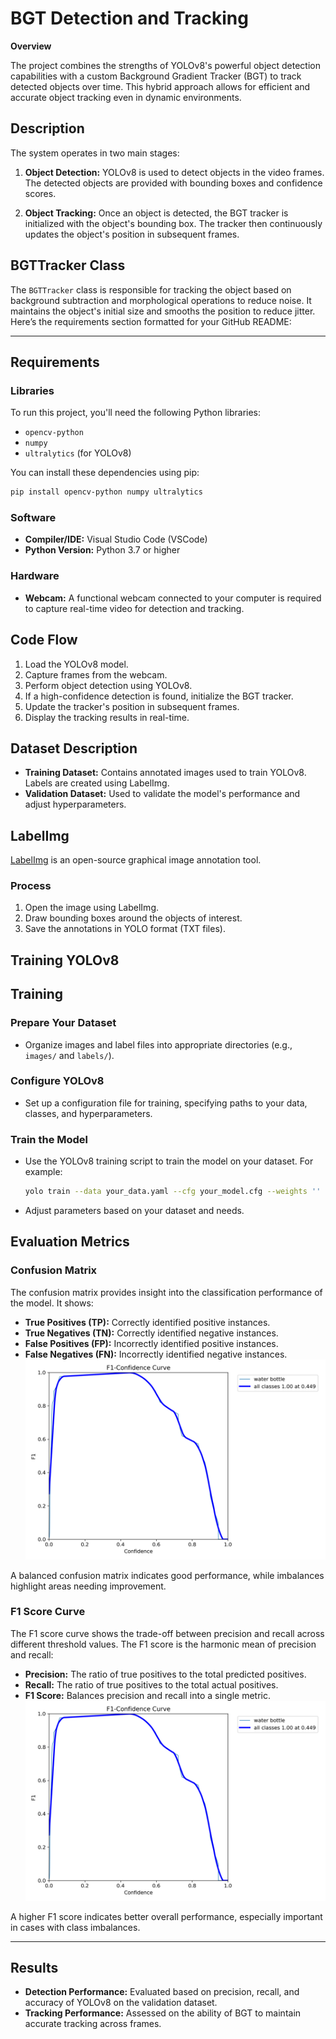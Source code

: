 # BGT Detection and Tracking

**Overview**

The project combines the strengths of YOLOv8's powerful object detection capabilities with a custom Background Gradient Tracker (BGT) to track detected objects over time. This hybrid approach allows for efficient and accurate object tracking even in dynamic environments.

## Description

The system operates in two main stages:

1. **Object Detection:** YOLOv8 is used to detect objects in the video frames. The detected objects are provided with bounding boxes and confidence scores.

2. **Object Tracking:** Once an object is detected, the BGT tracker is initialized with the object's bounding box. The tracker then continuously updates the object's position in subsequent frames.

## BGTTracker Class

The `BGTTracker` class is responsible for tracking the object based on background subtraction and morphological operations to reduce noise. It maintains the object's initial size and smooths the position to reduce jitter.
Here’s the requirements section formatted for your GitHub README:

---

## Requirements

### Libraries

To run this project, you'll need the following Python libraries:

- `opencv-python`
- `numpy`
- `ultralytics` (for YOLOv8)

You can install these dependencies using pip:

```bash
pip install opencv-python numpy ultralytics
```

### Software

- **Compiler/IDE:** Visual Studio Code (VSCode)
- **Python Version:** Python 3.7 or higher

### Hardware

- **Webcam:** A functional webcam connected to your computer is required to capture real-time video for detection and tracking.





## Code Flow

1. Load the YOLOv8 model.
2. Capture frames from the webcam.
3. Perform object detection using YOLOv8.
4. If a high-confidence detection is found, initialize the BGT tracker.
5. Update the tracker's position in subsequent frames.
6. Display the tracking results in real-time.

## Dataset Description

- **Training Dataset:** Contains annotated images used to train YOLOv8. Labels are created using LabelImg.
- **Validation Dataset:** Used to validate the model's performance and adjust hyperparameters.

## LabelImg

[LabelImg](https://github.com/tzutalin/labelImg) is an open-source graphical image annotation tool.

### Process

1. Open the image using LabelImg.
2. Draw bounding boxes around the objects of interest.
3. Save the annotations in YOLO format (TXT files).

## Training YOLOv8


## Training

### Prepare Your Dataset

- Organize images and label files into appropriate directories (e.g., `images/` and `labels/`).

### Configure YOLOv8

- Set up a configuration file for training, specifying paths to your data, classes, and hyperparameters.

### Train the Model

- Use the YOLOv8 training script to train the model on your dataset. For example:

  ```bash
  yolo train --data your_data.yaml --cfg your_model.cfg --weights '' --batch-size 16 --epochs 50
  ```

- Adjust parameters based on your dataset and needs.

## Evaluation Metrics

### Confusion Matrix

The confusion matrix provides insight into the classification performance of the model. It shows:

- **True Positives (TP):** Correctly identified positive instances.
- **True Negatives (TN):** Correctly identified negative instances.
- **False Positives (FP):** Incorrectly identified positive instances.
- **False Negatives (FN):** Incorrectly identified negative instances.
  ![Confusion Matrix](https://github.com/NimraSohail332/BGT-detection-and-tracking/blob/main/train17/F1_curve.png)

A balanced confusion matrix indicates good performance, while imbalances highlight areas needing improvement.

### F1 Score Curve

The F1 score curve shows the trade-off between precision and recall across different threshold values. The F1 score is the harmonic mean of precision and recall:

- **Precision:** The ratio of true positives to the total predicted positives.
- **Recall:** The ratio of true positives to the total actual positives.
- **F1 Score:** Balances precision and recall into a single metric.
    ![Confusion Matrix](https://github.com/NimraSohail332/BGT-detection-and-tracking/blob/main/train17/F1_curve.png)

A higher F1 score indicates better overall performance, especially important in cases with class imbalances.

---


   

## Results

- **Detection Performance:** Evaluated based on precision, recall, and accuracy of YOLOv8 on the validation dataset.
- **Tracking Performance:** Assessed on the ability of BGT to maintain accurate tracking across frames.


